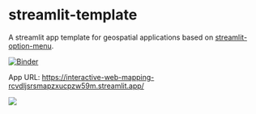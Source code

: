 # streamlit-template

A streamlit app template for geospatial applications based on [streamlit-option-menu](https://github.com/desmond-lartey/Interactive-Web-Mapping).

[![Binder](https://mybinder.org/badge_logo.svg)](https://interactive-web-mapping-rcvdljsrsmapzxucpzw59m.streamlit.app/)

App URL: <https://interactive-web-mapping-rcvdljsrsmapzxucpzw59m.streamlit.app/>

![](https://i.imgur.com/xd64mCi.png)
